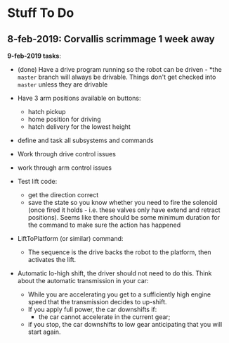 # Stuff To Do

## 8-feb-2019: Corvallis scrimmage 1 week away
**9-feb-2019 tasks**:
* (done) Have a drive program running so the robot can be driven - *the `master` branch will always be
  drivable. Things don't get checked into `master` unless they are drivable
* Have 3 arm positions available on buttons:
  * hatch pickup
  * home position for driving
  * hatch delivery for the lowest height
* define and task all subsystems and commands
* Work through drive control issues
* work through arm control issues
* Test lift code:
  * get the direction correct
  * save the state so you know whether you need to fire the solenoid (once fired it holds - i.e. these
    valves only have extend and retract positions). Seems like there should be some minimum duration
    for the command to make sure the action has happened
* LiftToPlatform (or similar) command:
  * The sequence is the drive backs the robot to the platform, then activates the lift.
  
* Automatic lo-high shift, the driver should not need to do this. Think about the automatic transmission
  in your car:
  * While you are accelerating you get to a sufficiently high engine speed that the transmission
    decides to up-shift.
  * If you apply full power, the car downshifts if:
    * the car cannot accelerate in the current gear;
  * if you stop, the car downshifts to low gear anticipating that you will start again.